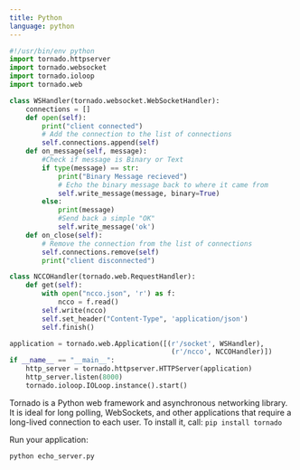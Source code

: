 ```yaml
---
title: Python
language: python
---
```


```python
#!/usr/bin/env python
import tornado.httpserver
import tornado.websocket
import tornado.ioloop
import tornado.web

class WSHandler(tornado.websocket.WebSocketHandler):
    connections = []
    def open(self):
        print("client connected")
        # Add the connection to the list of connections
        self.connections.append(self)
    def on_message(self, message):
        #Check if message is Binary or Text
        if type(message) == str:
            print("Binary Message recieved")
            # Echo the binary message back to where it came from
            self.write_message(message, binary=True)
        else:
            print(message)
            #Send back a simple "OK"
            self.write_message('ok')
    def on_close(self):
        # Remove the connection from the list of connections
        self.connections.remove(self)
        print("client disconnected")

class NCCOHandler(tornado.web.RequestHandler):
    def get(self):
        with open("ncco.json", 'r') as f:
            ncco = f.read()
        self.write(ncco)
        self.set_header("Content-Type", 'application/json')
        self.finish()

application = tornado.web.Application([(r'/socket', WSHandler),
                                        (r'/ncco', NCCOHandler)])
if __name__ == "__main__":
    http_server = tornado.httpserver.HTTPServer(application)
    http_server.listen(8000)
    tornado.ioloop.IOLoop.instance().start()
```

Tornado is a Python web framework and asynchronous networking library. It is ideal for long polling, WebSockets, and other applications that require a long-lived connection to each user. To install it, call: `pip install tornado`

Run your application:

```
python echo_server.py
```
